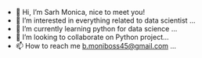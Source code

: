 - 👋 Hi, I’m Sarh Monica, nice to meet you!
- 👀 I’m interested in everything related to data scientist  ...
- 🌱 I’m currently learning python for data science  ...
- 💞️ I’m looking to collaborate on  Python project...
- 📫 How to reach me b.moniboss45@gmail.com ...

<!---
moni-sarah/moni-sarah is a ✨ special ✨ repository because its `README.md` (this file) appears on your GitHub profile.
You can click the Preview link to take a look at your changes.
--->
